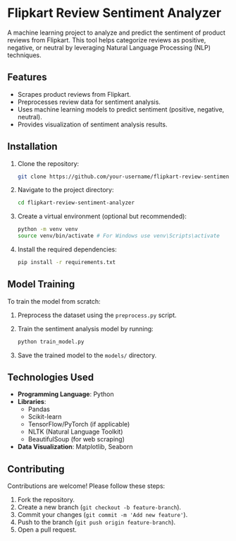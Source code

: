 # Flipkart Review Sentiment Analyzer

A machine learning project to analyze and predict the sentiment of product reviews from Flipkart. This tool helps categorize reviews as positive, negative, or neutral by leveraging Natural Language Processing (NLP) techniques.

## Features

- Scrapes product reviews from Flipkart.
- Preprocesses review data for sentiment analysis.
- Uses machine learning models to predict sentiment (positive, negative, neutral).
- Provides visualization of sentiment analysis results.

## Installation

1. Clone the repository:

   ```bash
   git clone https://github.com/your-username/flipkart-review-sentiment-analyzer.git
   ```

2. Navigate to the project directory:

   ```bash
   cd flipkart-review-sentiment-analyzer
   ```

3. Create a virtual environment (optional but recommended):

   ```bash
   python -m venv venv
   source venv/bin/activate # For Windows use venv\Scripts\activate
   ```

4. Install the required dependencies:

   ```bash
   pip install -r requirements.txt
   ```

## Model Training

To train the model from scratch:

1. Preprocess the dataset using the `preprocess.py` script.
2. Train the sentiment analysis model by running:

   ```bash
   python train_model.py
   ```

3. Save the trained model to the `models/` directory.

## Technologies Used

- **Programming Language**: Python
- **Libraries**: 
  - Pandas
  - Scikit-learn
  - TensorFlow/PyTorch (if applicable)
  - NLTK (Natural Language Toolkit)
  - BeautifulSoup (for web scraping)
- **Data Visualization**: Matplotlib, Seaborn

## Contributing

Contributions are welcome! Please follow these steps:

1. Fork the repository.
2. Create a new branch (`git checkout -b feature-branch`).
3. Commit your changes (`git commit -m 'Add new feature'`).
4. Push to the branch (`git push origin feature-branch`).
5. Open a pull request.
